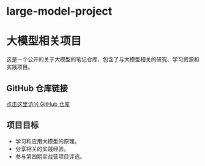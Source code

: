 # large-model-project
# 大模型相关项目

这是一个公开的关于大模型的笔记仓库，包含了与大模型相关的研究、学习资源和实践项目。

## GitHub 仓库链接
[点击这里访问 GitHub 仓库](https://github.com/InternLM/Tutorial)

## 项目目标
- 学习和应用大模型的原理。
- 分享相关的实践经验。
- 参与第四期实战营项目评选。

